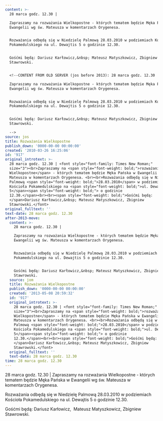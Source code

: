 ```yaml
---
content: >-
  28 marca godz. 12.30 | 

  Zapraszamy na rozważania Wielkopostne - których tematem będzie Męka Pańska w
  Ewangelii wg św. Mateusza w komentarzach Orygenesa. 


  Rozważania odbędą się w Niedzielę Palmową 28.03.2010 w podziemiach Kościoła
  Pokamedulskiego na ul. Dewajtis 5 o godzinie 12.30.


  Gośćmi będą: Dariusz Karłowicz,&nbsp; Mateusz Matyszkowicz, Zbigniew
  Stawrowski.


  <!--CONTENT FROM OLD SERVER (jos before 2013): 28 marca godz. 12.30 | 

  Zapraszamy na rozważania Wielkopostne - których tematem będzie Męka Pańska w
  Ewangelii wg św. Mateusza w komentarzach Orygenesa. 


  Rozważania odbędą się w Niedzielę Palmową 28.03.2010 w podziemiach Kościoła
  Pokamedulskiego na ul. Dewajtis 5 o godzinie 12.30.


  Gośćmi będą: Dariusz Karłowicz,&nbsp; Mateusz Matyszkowicz, Zbigniew
  Stawrowski.         

  -->
source: jos
title: Rozważania Wielkopostne
publish_down: '0000-00-00 00:00:00'
created: '2010-03-26 16:25:06'
id: '917'
original_introtext: >-
  28 marca godz. 12.30 | <font style="font-family: Times New Roman;"
  size="3"><br>Zapraszamy na <span style="font-weight: bold;">rozważania
  Wielkopostne</span> - których tematem będzie Męka Pańska w Ewangelii wg św.
  Mateusza w komentarzach Orygenesa. <br><br>Rozważania odbędą się w Niedzielę
  Palmową <span style="font-weight: bold;">28.03.2010</span> w podziemiach
  Kościoła Pokamedulskiego na <span style="font-weight: bold;">ul. Dewajtis
  5</span><span style="font-weight: bold;"> o godzinie
  12.30.</span><br><br><span style="font-weight: bold;">Gośćmi będą:
  </span>Dariusz Karłowicz,&nbsp; Mateusz Matyszkowicz, Zbigniew
  Stawrowski.</font>         
original_fulltext: ''
text-date: 28 marca godz. 12.30
after-2013-move:
  content: >-
    28 marca godz. 12.30 | 

    Zapraszamy na rozważania Wielkopostne - których tematem będzie Męka Pańska w
    Ewangelii wg św. Mateusza w komentarzach Orygenesa. 


    Rozważania odbędą się w Niedzielę Palmową 28.03.2010 w podziemiach Kościoła
    Pokamedulskiego na ul. Dewajtis 5 o godzinie 12.30.


    Gośćmi będą: Dariusz Karłowicz,&nbsp; Mateusz Matyszkowicz, Zbigniew
    Stawrowski.
  source: jom
  title: Rozważania Wielkopostne
  publish_down: '0000-00-00 00:00:00'
  created: '2013-05-08 20:59:32'
  id: '917'
  original_introtext: >-
    28 marca godz. 12.30 | <font style="font-family: Times New Roman;"
    size="3"><br>Zapraszamy na <span style="font-weight: bold;">rozważania
    Wielkopostne</span> - których tematem będzie Męka Pańska w Ewangelii wg św.
    Mateusza w komentarzach Orygenesa. <br><br>Rozważania odbędą się w Niedzielę
    Palmową <span style="font-weight: bold;">28.03.2010</span> w podziemiach
    Kościoła Pokamedulskiego na <span style="font-weight: bold;">ul. Dewajtis
    5</span><span style="font-weight: bold;"> o godzinie
    12.30.</span><br><br><span style="font-weight: bold;">Gośćmi będą:
    </span>Dariusz Karłowicz,&nbsp; Mateusz Matyszkowicz, Zbigniew
    Stawrowski.</font>
  original_fulltext: ''
  text-date: 28 marca godz. 12.30
time: 28 marca godz. 12.30
---
```

28 marca godz. 12.30 | 
Zapraszamy na rozważania Wielkopostne - których tematem będzie Męka Pańska w Ewangelii wg św. Mateusza w komentarzach Orygenesa. 

Rozważania odbędą się w Niedzielę Palmową 28.03.2010 w podziemiach Kościoła Pokamedulskiego na ul. Dewajtis 5 o godzinie 12.30.

Gośćmi będą: Dariusz Karłowicz,&nbsp; Mateusz Matyszkowicz, Zbigniew Stawrowski.

<!--CONTENT FROM OLD SERVER (jos before 2013): 28 marca godz. 12.30 | 
Zapraszamy na rozważania Wielkopostne - których tematem będzie Męka Pańska w Ewangelii wg św. Mateusza w komentarzach Orygenesa. 

Rozważania odbędą się w Niedzielę Palmową 28.03.2010 w podziemiach Kościoła Pokamedulskiego na ul. Dewajtis 5 o godzinie 12.30.

Gośćmi będą: Dariusz Karłowicz,&nbsp; Mateusz Matyszkowicz, Zbigniew Stawrowski.         
-->

<!--{{json:{"created_date":"2010-03-26 16:25:06","publish_down":"0000-00-00 00:00:00","id":"917"}}}-->